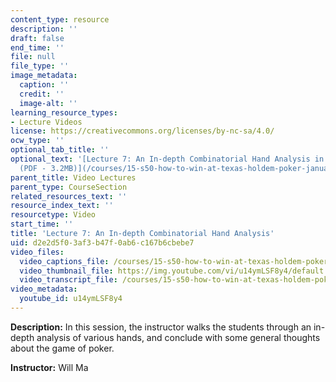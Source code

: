 ```yaml
---
content_type: resource
description: ''
draft: false
end_time: ''
file: null
file_type: ''
image_metadata:
  caption: ''
  credit: ''
  image-alt: ''
learning_resource_types:
- Lecture Videos
license: https://creativecommons.org/licenses/by-nc-sa/4.0/
ocw_type: ''
optional_tab_title: ''
optional_text: '[Lecture 7: An In-depth Combinatorial Hand Analysis in Cash Games
  (PDF - 3.2MB)](/courses/15-s50-how-to-win-at-texas-holdem-poker-january-iap-2016/resources/mit15_s50iap16_l7)'
parent_title: Video Lectures
parent_type: CourseSection
related_resources_text: ''
resource_index_text: ''
resourcetype: Video
start_time: ''
title: 'Lecture 7: An In-depth Combinatorial Hand Analysis'
uid: d2e2d5f0-3af3-b47f-0ab6-c167b6cbebe7
video_files:
  video_captions_file: /courses/15-s50-how-to-win-at-texas-holdem-poker-january-iap-2016/95bf3cb9e674588ea9c53a94ee41d8ca_u14ymLSF8y4.vtt
  video_thumbnail_file: https://img.youtube.com/vi/u14ymLSF8y4/default.jpg
  video_transcript_file: /courses/15-s50-how-to-win-at-texas-holdem-poker-january-iap-2016/284dbaf79f3efe623f251890fab94a7c_u14ymLSF8y4.pdf
video_metadata:
  youtube_id: u14ymLSF8y4
---
```


**Description:** In this session, the instructor walks the students through an in-depth analysis of various hands, and conclude with some general thoughts about the game of poker.

**Instructor:** Will Ma

